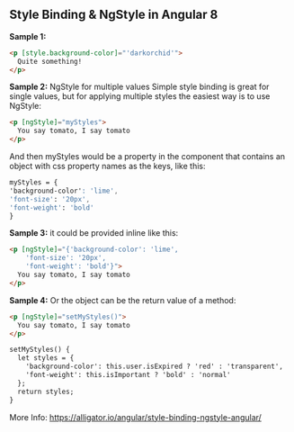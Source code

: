 ## Style Binding & NgStyle in Angular 8 ##
**Sample 1:**
```html
<p [style.background-color]="'darkorchid'">
  Quite something!
</p>
```

**Sample 2:**
NgStyle for multiple values
Simple style binding is great for single values, but for applying multiple styles the easiest way is to use NgStyle:
```html
<p [ngStyle]="myStyles">
  You say tomato, I say tomato
</p>
```
And then myStyles would be a property in the component that contains an object with css property names as the keys, like this:
```css
myStyles = {
'background-color': 'lime',
'font-size': '20px',
'font-weight': 'bold'
}
```
**Sample 3:**
it could be provided inline like this:
```html
<p [ngStyle]="{'background-color': 'lime',
    'font-size': '20px',
    'font-weight': 'bold'}">
  You say tomato, I say tomato
</p>
```



**Sample 4:**
Or the object can be the return value of a method:
```html
<p [ngStyle]="setMyStyles()">
  You say tomato, I say tomato
</p>

setMyStyles() {
  let styles = {
    'background-color': this.user.isExpired ? 'red' : 'transparent',
    'font-weight': this.isImportant ? 'bold' : 'normal'
  };
  return styles;
}
```

More Info: https://alligator.io/angular/style-binding-ngstyle-angular/
